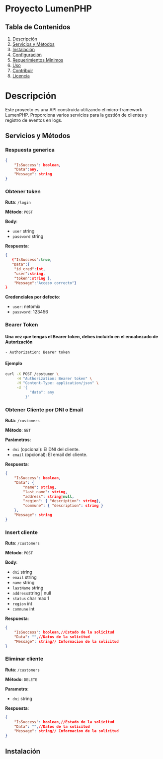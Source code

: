 # Proyecto LumenPHP

## Tabla de Contenidos

1. [Descripción](#descripción)
2. [Servicios y Métodos](#servicios-y-métodos)
3. [Instalación](#instalación)
4. [Configuración](#configuración)
5. [Requerimientos Mínimos](#requerimientos-mínimos)
6. [Uso](#uso)
7. [Contribuir](#contribuir)
8. [Licencia](#licencia)

# Descripción

Este proyecto es una API construida utilizando el micro-framework LumenPHP. Proporciona varios servicios para la gestión de clientes y registro de eventos en logs.

## Servicios y Métodos

### Respuesta generica

```json
{
    "IsSuccess": boolean,
    "Data":any,
    "Message": string
}
```

### Obtener token

**Ruta**: `/login`

**Método**: `POST`

**Body**:

-   `user` string
-   `password` string

**Respuesta**:

```json
{
   {"IsSuccess":true,
   "Data":{
    "id_cred":int,
    "user":string,
    "token":string },
    "Message":"Acceso correcto"}
}
```

**Credenciales por defecto**:

-   `user`: netomix
-   `password`: 123456

### Bearer Token

#### Una vez que tengas el Bearer token, debes incluirlo en el encabezado de Autorización

```
- Authorization: Bearer token
```

#### Ejemplo

```sh
curl -X POST /costumer \
     -H "Authorization: Bearer token" \
     -H "Content-Type: application/json" \
     -d '{
           "data": any
         }'
```

### Obtener Cliente por DNI o Email

**Ruta**: `/customers`

**Método**: `GET`

**Parámetros**:

-   `dni` (opcional): El DNI del cliente.
-   `email` (opcional): El email del cliente.

**Respuesta**:

```json
{
    "IsSuccess": boolean,
    "Data": {
        "name": string,
        "last_name": string,
        "address": string|null,
        "region": { "description": string},
        "commune": { "description": string }
    },
    "Message": string
}
```

### Insert cliente

**Ruta**: `/customers`

**Método**: `POST`

**Body**:

-   `dni` string
-   `email` string
-   `name` string
-   `lastName` string
-   `address`string | null
-   `status` char max 1
-   `region` int
-   `commune` int

**Respuesta**:

```json
{
    "IsSuccess": boolean,//Estado de la solicitud
    "Data": "",//Datos de la solicitud
    "Message": string// Informacion de la solicitud
}
```

### Eliminar cliente

**Ruta**: `/customers`

**Método**: `DELETE`

**Parametro**:

-   `dni` string

**Respuesta**:

```json
{
    "IsSuccess": boolean,//Estado de la solicitud
    "Data": "",//Datos de la solicitud
    "Message": string// Informacion de la solicitud
}
```
## Instalación